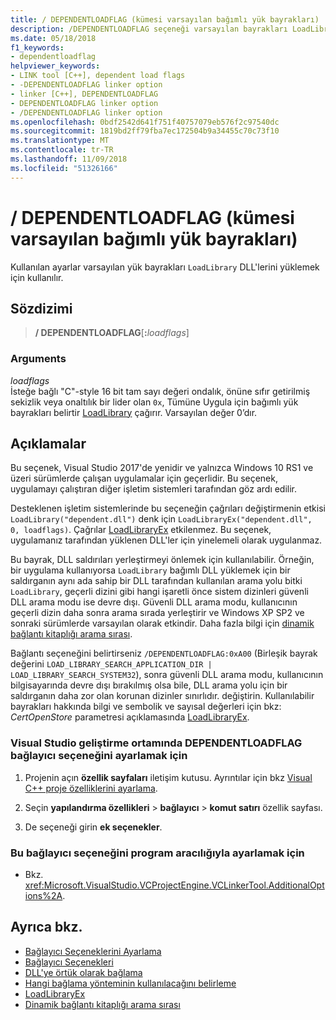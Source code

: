 ```yaml
---
title: / DEPENDENTLOADFLAG (kümesi varsayılan bağımlı yük bayrakları)
description: /DEPENDENTLOADFLAG seçeneği varsayılan bayrakları LoadLibrary kullanılarak yüklenen DLL'ler için ayarlar.
ms.date: 05/18/2018
f1_keywords:
- dependentloadflag
helpviewer_keywords:
- LINK tool [C++], dependent load flags
- -DEPENDENTLOADFLAG linker option
- linker [C++], DEPENDENTLOADFLAG
- DEPENDENTLOADFLAG linker option
- /DEPENDENTLOADFLAG linker option
ms.openlocfilehash: 0bdf2542d641f751f40757079eb576f2c97540dc
ms.sourcegitcommit: 1819bd2ff79fba7ec172504b9a34455c70c73f10
ms.translationtype: MT
ms.contentlocale: tr-TR
ms.lasthandoff: 11/09/2018
ms.locfileid: "51326166"
---
```

# <a name="dependentloadflag-set-default-dependent-load-flags"></a>/ DEPENDENTLOADFLAG (kümesi varsayılan bağımlı yük bayrakları)

Kullanılan ayarlar varsayılan yük bayrakları `LoadLibrary` DLL'lerini yüklemek için kullanılır.

## <a name="syntax"></a>Sözdizimi

> **/ DEPENDENTLOADFLAG**[**:**_loadflags_]

### <a name="arguments"></a>Arguments

*loadflags*<br/>
İsteğe bağlı "C"-style 16 bit tam sayı değeri ondalık, önüne sıfır getirilmiş sekizlik veya onaltılık bir lider olan `0x`, Tümüne Uygula için bağımlı yük bayrakları belirtir [LoadLibrary](/windows/desktop/api/libloaderapi/nf-libloaderapi-loadlibraryexa) çağırır. Varsayılan değer 0’dır.

## <a name="remarks"></a>Açıklamalar

Bu seçenek, Visual Studio 2017'de yenidir ve yalnızca Windows 10 RS1 ve üzeri sürümlerde çalışan uygulamalar için geçerlidir. Bu seçenek, uygulamayı çalıştıran diğer işletim sistemleri tarafından göz ardı edilir.

Desteklenen işletim sistemlerinde bu seçeneğin çağrıları değiştirmenin etkisi `LoadLibrary("dependent.dll")` denk için `LoadLibraryEx("dependent.dll", 0, loadflags)`. Çağrılar [LoadLibraryEx](/windows/desktop/api/libloaderapi/nf-libloaderapi-loadlibraryexa) etkilenmez. Bu seçenek, uygulamanız tarafından yüklenen DLL'ler için yinelemeli olarak uygulanmaz.

Bu bayrak, DLL saldırıları yerleştirmeyi önlemek için kullanılabilir. Örneğin, bir uygulama kullanıyorsa `LoadLibrary` bağımlı DLL yüklemek için bir saldırganın aynı ada sahip bir DLL tarafından kullanılan arama yolu bitki `LoadLibrary`, geçerli dizini gibi hangi işaretli önce sistem dizinleri güvenli DLL arama modu ise devre dışı. Güvenli DLL arama modu, kullanıcının geçerli dizin daha sonra arama sırada yerleştirir ve Windows XP SP2 ve sonraki sürümlerde varsayılan olarak etkindir. Daha fazla bilgi için [dinamik bağlantı kitaplığı arama sırası](/windows/desktop/Dlls/dynamic-link-library-search-order).

Bağlantı seçeneğini belirtirseniz `/DEPENDENTLOADFLAG:0xA00` (Birleşik bayrak değerini `LOAD_LIBRARY_SEARCH_APPLICATION_DIR | LOAD_LIBRARY_SEARCH_SYSTEM32`), sonra güvenli DLL arama modu, kullanıcının bilgisayarında devre dışı bırakılmış olsa bile, DLL arama yolu için bir saldırganın daha zor olan korunan dizinler sınırlıdır. değiştirin. Kullanılabilir bayrakları hakkında bilgi ve sembolik ve sayısal değerleri için bkz: *CertOpenStore* parametresi açıklamasında [LoadLibraryEx](/windows/desktop/api/libloaderapi/nf-libloaderapi-loadlibraryexa).

### <a name="to-set-the-dependentloadflag-linker-option-in-the-visual-studio-development-environment"></a>Visual Studio geliştirme ortamında DEPENDENTLOADFLAG bağlayıcı seçeneğini ayarlamak için

1. Projenin açın **özellik sayfaları** iletişim kutusu. Ayrıntılar için bkz [Visual C++ proje özelliklerini ayarlama](../../ide/working-with-project-properties.md).

1. Seçin **yapılandırma özellikleri** > **bağlayıcı** > **komut satırı** özellik sayfası.

1. De seçeneği girin **ek seçenekler**.

### <a name="to-set-this-linker-option-programmatically"></a>Bu bağlayıcı seçeneğini program aracılığıyla ayarlamak için

- Bkz. <xref:Microsoft.VisualStudio.VCProjectEngine.VCLinkerTool.AdditionalOptions%2A>.

## <a name="see-also"></a>Ayrıca bkz.

- [Bağlayıcı Seçeneklerini Ayarlama](setting-linker-options.md)
- [Bağlayıcı Seçenekleri](linker-options.md)
- [DLL'ye örtük olarak bağlama](../linking-an-executable-to-a-dll.md#linking-implicitly)
- [Hangi bağlama yönteminin kullanılacağını belirleme](../linking-an-executable-to-a-dll.md#determining-which-linking-method-to-use)
- [LoadLibraryEx](/windows/desktop/api/libloaderapi/nf-libloaderapi-loadlibraryexa)
- [Dinamik bağlantı kitaplığı arama sırası](/windows/desktop/Dlls/dynamic-link-library-search-order)
